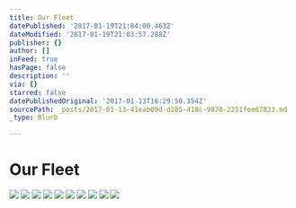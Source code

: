 ```yaml
---
title: Our Fleet
datePublished: '2017-01-19T21:04:00.463Z'
dateModified: '2017-01-19T21:03:57.288Z'
publisher: {}
author: []
inFeed: true
hasPage: false
description: ''
via: {}
starred: false
datePublishedOriginal: '2017-01-13T16:29:50.354Z'
sourcePath: _posts/2017-01-13-41eab09d-d285-418c-9878-2251fee67833.md
_type: Blurb

---
```

# Our Fleet
![](https://the-grid-user-content.s3-us-west-2.amazonaws.com/50ab47f4-b52c-431d-9daa-34c42658abaf.jpg)
![](https://the-grid-user-content.s3-us-west-2.amazonaws.com/347ae39f-10c5-4f6b-ad8c-869e7df8bd70.jpg)
![](https://s3-us-west-2.amazonaws.com/the-grid-img/p/c5176f524d45b45c25861e5bb4aaa46f9a930997.jpg)
![](https://the-grid-user-content.s3-us-west-2.amazonaws.com/8f29f057-4217-4e00-abbf-8ffdcf814e3b.jpg)
![](https://the-grid-user-content.s3-us-west-2.amazonaws.com/ab789503-9e4a-4419-bb2f-3dea0d796ca1.jpg)
![](https://the-grid-user-content.s3-us-west-2.amazonaws.com/74d47fe5-f710-4c24-a1fb-5254f6353be7.jpg)
![](https://the-grid-user-content.s3-us-west-2.amazonaws.com/e5205c6a-6e3e-4224-86bc-13cd0c6b8ccb.jpg)
![](https://s3-us-west-2.amazonaws.com/the-grid-img/p/624e1a97e82e96411626f6dac9dd8d951b1916e8.jpg)
![](https://the-grid-user-content.s3-us-west-2.amazonaws.com/56fd9f80-1a5b-4cb5-9e55-870fa65ca942.jpg)
![](https://the-grid-user-content.s3-us-west-2.amazonaws.com/2cccf692-27de-41c5-b5a3-99a514a162fa.jpg)